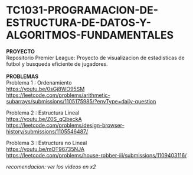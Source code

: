 # TC1031-PROGRAMACION-DE-ESTRUCTURA-DE-DATOS-Y-ALGORITMOS-FUNDAMENTALES
**PROYECTO**<br>
Repositorio Premier League: Proyecto de visualizacion de estadisticas de futbol y busqueda eficiente de jugadores.
<br>
<br>
**PROBLEMAS**<br>
Problema 1 : Ordenamiento<br>
https://youtu.be/0sGj8WO95SM<br>
https://leetcode.com/problems/arithmetic-subarrays/submissions/1105175985/?envType=daily-question<br>

Problema 2 : Estructura Lineal<br>
https://youtu.be/Z0S_qQbeckA<br>
https://leetcode.com/problems/design-browser-history/submissions/1105546487/<br>

Problema 3 : Estructura no Lineal<br>
https://youtu.be/mOT96735NJA<br>
https://leetcode.com/problems/house-robber-iii/submissions/1109403116/<br>


*recomendacion: ver los videos en x2*<br>
